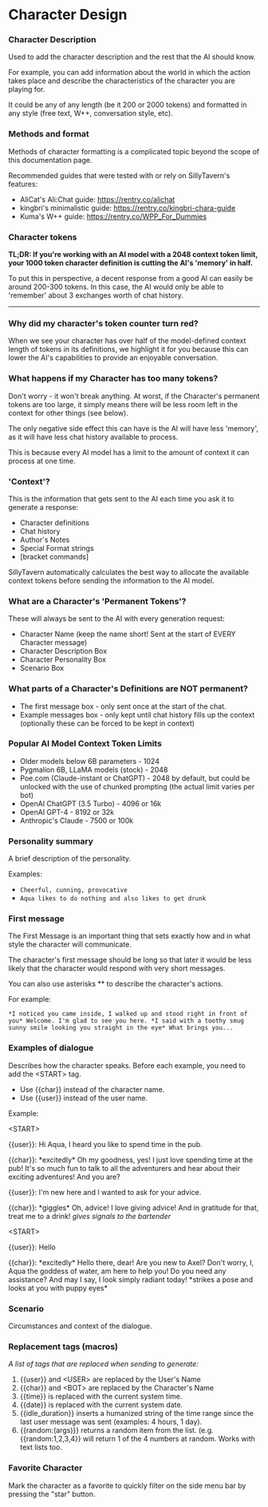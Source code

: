 # Character Design

### Character Description

Used to add the character description and the rest that the AI should know.

For example, you can add information about the world in which the action takes place and describe the characteristics of the character you are playing for.

It could be any of any length (be it 200 or 2000 tokens) and formatted in any style (free text, W++, conversation style, etc).

### Methods and format

Methods of character formatting is a complicated topic beyond the scope of this documentation page.

Recommended guides that were tested with or rely on SillyTavern's features:

* AliCat's Ali:Chat guide: https://rentry.co/alichat
* kingbri's minimalistic guide: https://rentry.co/kingbri-chara-guide
* Kuma's W++ guide: https://rentry.co/WPP_For_Dummies

### Character tokens

**TL;DR: If you're working with an AI model with a 2048 context token limit, your 1000 token character definition is cutting the AI's 'memory' in half.**

To put this in perspective, a decent response from a good AI can easily be around 200-300 tokens. In this case, the AI would only be able to 'remember' about 3 exchanges worth of chat history.

***

### Why did my character's token counter turn red?

When we see your character has over half of the model-defined context length of tokens in its definitions, we highlight it for you because this can lower the AI's capabilities to provide an enjoyable conversation.

### What happens if my Character has too many tokens?

Don't worry - it won't break anything. At worst, if the Character's permanent tokens are too large, it simply means there will be less room left in the context for other things (see below).

The only negative side effect this can have is the AI will have less 'memory', as it will have less chat history available to process.

This is because every AI model has a limit to the amount of context it can process at one time.

### 'Context'?

This is the information that gets sent to the AI each time you ask it to generate a response:

* Character definitions
* Chat history
* Author's Notes
* Special Format strings
* [bracket commands]

SillyTavern automatically calculates the best way to allocate the available context tokens before sending the information to the AI model.

### What are a Character's 'Permanent Tokens'?

These will always be sent to the AI with every generation request:

* Character Name (keep the name short! Sent at the start of EVERY Character message)
* Character Description Box
* Character Personality Box
* Scenario Box

### What parts of a Character's Definitions are NOT permanent?

* The first message box - only sent once at the start of the chat.
* Example messages box - only kept until chat history fills up the context (optionally these can be forced to be kept in context)

### Popular AI Model Context Token Limits

* Older models below 6B parameters - 1024
* Pygmalion 6B, LLaMA models (stock) - 2048
* Poe.com (Claude-instant or ChatGPT) - 2048 by default, but could be unlocked with the use of chunked prompting (the actual limit varies per bot)
* OpenAI ChatGPT (3.5 Turbo) - 4096 or 16k
* OpenAI GPT-4 - 8192 or 32k
* Anthropic's Claude - 7500 or 100k

### Personality summary

A brief description of the personality.

Examples:

* `Cheerful, cunning, provocative`
* `Aqua likes to do nothing and also likes to get drunk`

### First message

The First Message is an important thing that sets exactly how and in what style the character will communicate.

The character's first message should be long so that later it would be less likely that the character would respond with very short messages.

You can also use asterisks ** to describe the character's actions.

For example:

`*I noticed you came inside, I walked up and stood right in front of you* Welcome. I'm glad to see you here. *I said with a toothy smug sunny smile looking you straight in the eye* What brings you...`

### Examples of dialogue

Describes how the character speaks. Before each example, you need to add the \<START\> tag.

* Use \{\{char\}\} instead of the character name.
* Use \{\{user\}\} instead of the user name.

Example:

\<START\>

\{\{user\}\}: Hi Aqua, I heard you like to spend time in the pub.

\{\{char\}\}: \*excitedly\* Oh my goodness, yes! I just love spending time at the pub! It's so much fun to talk to all the adventurers and hear about their exciting adventures! And you are?

\{\{user\}\}: I'm new here and I wanted to ask for your advice.

\{\{char\}\}: \*giggles\* Oh, advice! I love giving advice! And in gratitude for that, treat me to a drink! *gives signals to the bartender*

\<START\>

\{\{user\}\}: Hello

\{\{char\}\}: \*excitedly\* Hello there, dear! Are you new to Axel? Don't worry, I, Aqua the goddess of water, am here to help you! Do you need any assistance? And may I say, I look simply radiant today! \*strikes a pose and looks at you with puppy eyes\*

### Scenario

Circumstances and context of the dialogue.

### Replacement tags (macros)

*A list of tags that are replaced when sending to generate:*

1. \{\{user\}\} and \<USER\> are replaced by the User's Name
2. \{\{char\}\} and \<BOT\> are replaced by the Character's Name
3. \{\{time\}\} is replaced with the current system time.
4. \{\{date\}\} is replaced with the current system date.
5. \{\{idle_duration\}\} inserts a humanized string of the time range since the last user message was sent (examples: 4 hours, 1 day).
6. \{\{random:(args)\}\} returns a random item from the list. (e.g. \{\{random:1,2,3,4\}\} will return 1 of the 4 numbers at random. Works with text lists too.

### Favorite Character

Mark the character as a favorite to quickly filter on the side menu bar by pressing the "star" button.
